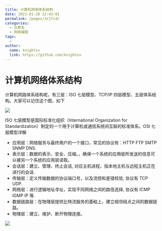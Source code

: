 ```yaml
---
title: 计算机网络体系结构
date: 2021-01-28 22:43:01
permalink: /pages/3c1fcd/
categories:
  - 云原生
  - 网络编程
tags:
  - 
author: 
  name: knightxv
  link: https://github.com/knightxv
---
```

# 计算机网络体系结构

计算机网路体系结构呢，有三层：ISO 七层模型、TCP/IP 四层模型、五层体系结构。大家可以记住这个图，如下

![](https://cdn.statically.io/gh/knightxv/image-hosting@master/20230128/1.30bolnp2czc0.webp)

ISO 七层模型是国际标准化组织（International Organization for Standardization）制定的一个用于计算机或通信系统间互联的标准体系。OSI 七层模型详解

-   应用层：网络服务与最终用户的一个接口，常见的协议有：HTTP FTP SMTP SNMP DNS.
-   表示层：数据的表示、安全、压缩。，确保一个系统的应用层所发送的信息可以被另一个系统的应用层读取。
-   会话层：建立、管理、终止会话, 对应主机进程，指本地主机与远程主机正在进行的会话.
-   传输层：定义传输数据的协议端口号，以及流控和差错校验, 协议有 TCP UDP.
-   网络层：进行逻辑地址寻址，实现不同网络之间的路径选择, 协议有 ICMP IGMP IP 等.
-   数据链路层：在物理层提供比特流服务的基础上，建立相邻结点之间的数据链路。
-   物理层：建立、维护、断开物理连接。

![](https://cdn.statically.io/gh/knightxv/image-hosting@master/20230128/2.4jcvldme4100.webp)
